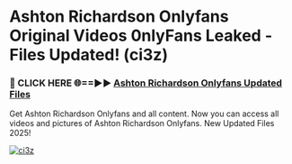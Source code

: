 # Ashton Richardson Onlyfans Original Videos 0nlyFans Leaked - Files Updated! (ci3z)

<h3>🔴 CLICK HERE 🌐==►► <a href="https://tinyurl.com/2m67pmp6" rel="nofollow">Ashton Richardson Onlyfans Updated Files</a></h3>

Get Ashton Richardson Onlyfans and all content. Now you can access all videos and pictures of Ashton Richardson Onlyfans. New Updated Files 2025!

[![ci3z](https://i.imgur.com/H4QAA4z.gif)](https://tinyurl.com/2m67pmp6)